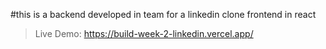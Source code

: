 #this is a backend developed in team for a linkedin clone frontend in react

> Live Demo: https://build-week-2-linkedin.vercel.app/
